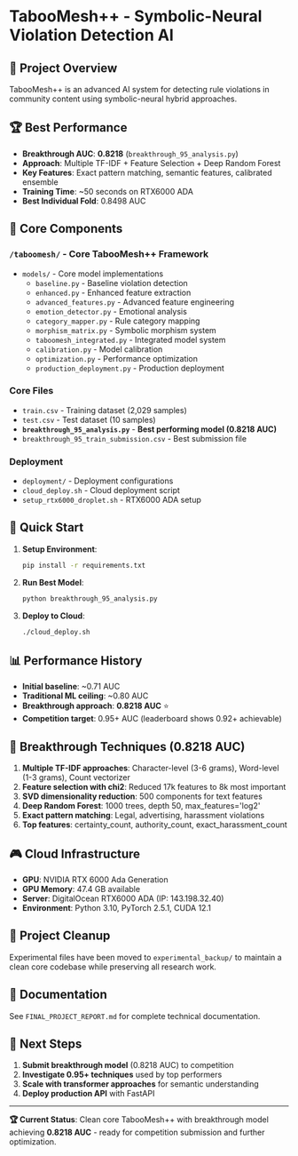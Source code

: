 # TabooMesh++ - Symbolic-Neural Violation Detection AI

## 🎯 Project Overview
TabooMesh++ is an advanced AI system for detecting rule violations in community content using symbolic-neural hybrid approaches.

## 🏆 Best Performance
- **Breakthrough AUC**: **0.8218** (`breakthrough_95_analysis.py`)
- **Approach**: Multiple TF-IDF + Feature Selection + Deep Random Forest
- **Key Features**: Exact pattern matching, semantic features, calibrated ensemble
- **Training Time**: ~50 seconds on RTX6000 ADA
- **Best Individual Fold**: 0.8498 AUC

## 📁 Core Components

### `/taboomesh/` - Core TabooMesh++ Framework
- `models/` - Core model implementations
  - `baseline.py` - Baseline violation detection
  - `enhanced.py` - Enhanced feature extraction
  - `advanced_features.py` - Advanced feature engineering
  - `emotion_detector.py` - Emotional analysis
  - `category_mapper.py` - Rule category mapping
  - `morphism_matrix.py` - Symbolic morphism system
  - `taboomesh_integrated.py` - Integrated model system
  - `calibration.py` - Model calibration
  - `optimization.py` - Performance optimization
  - `production_deployment.py` - Production deployment

### Core Files
- `train.csv` - Training dataset (2,029 samples)
- `test.csv` - Test dataset (10 samples)
- **`breakthrough_95_analysis.py`** - **Best performing model (0.8218 AUC)**
- `breakthrough_95_train_submission.csv` - Best submission file

### Deployment
- `deployment/` - Deployment configurations
- `cloud_deploy.sh` - Cloud deployment script
- `setup_rtx6000_droplet.sh` - RTX6000 ADA setup

## 🚀 Quick Start

1. **Setup Environment**:
   ```bash
   pip install -r requirements.txt
   ```

2. **Run Best Model**:
   ```bash
   python breakthrough_95_analysis.py
   ```

3. **Deploy to Cloud**:
   ```bash
   ./cloud_deploy.sh
   ```

## 📊 Performance History
- **Initial baseline**: ~0.71 AUC
- **Traditional ML ceiling**: ~0.80 AUC
- **Breakthrough approach**: **0.8218 AUC** ⭐
- **Competition target**: 0.95+ AUC (leaderboard shows 0.92+ achievable)

## 🔬 Breakthrough Techniques (0.8218 AUC)
1. **Multiple TF-IDF approaches**: Character-level (3-6 grams), Word-level (1-3 grams), Count vectorizer
2. **Feature selection with chi2**: Reduced 17k features to 8k most important
3. **SVD dimensionality reduction**: 500 components for text features
4. **Deep Random Forest**: 1000 trees, depth 50, max_features='log2'
5. **Exact pattern matching**: Legal, advertising, harassment violations
6. **Top features**: certainty_count, authority_count, exact_harassment_count

## 🎮 Cloud Infrastructure
- **GPU**: NVIDIA RTX 6000 Ada Generation
- **GPU Memory**: 47.4 GB available
- **Server**: DigitalOcean RTX6000 ADA (IP: 143.198.32.40)
- **Environment**: Python 3.10, PyTorch 2.5.1, CUDA 12.1

## 🧹 Project Cleanup
Experimental files have been moved to `experimental_backup/` to maintain a clean core codebase while preserving all research work.

## 📝 Documentation
See `FINAL_PROJECT_REPORT.md` for complete technical documentation.

## 🎯 Next Steps
1. **Submit breakthrough model** (0.8218 AUC) to competition
2. **Investigate 0.95+ techniques** used by top performers
3. **Scale with transformer approaches** for semantic understanding
4. **Deploy production API** with FastAPI

---

**🏆 Current Status**: Clean core TabooMesh++ with breakthrough model achieving **0.8218 AUC** - ready for competition submission and further optimization.
